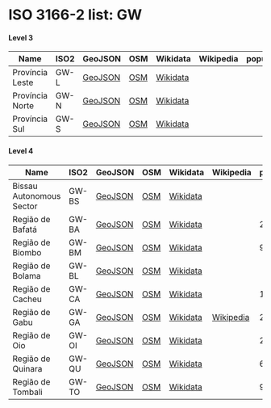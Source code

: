 # ISO 3166-2 list: GW


#### Level 3
Name | ISO2 | GeoJSON | OSM | Wikidata | Wikipedia | population 
--- | --- | --- | --- | --- | --- | --- 
Província Leste | GW-L | [GeoJSON](../../export/geojson/q7/iso2/GW/GW-L.geojson) | [OSM](https://www.openstreetmap.org/relation/3663542) | [Wikidata](https://www.wikidata.org/wiki/Q13378473) |  | 
Província Norte | GW-N | [GeoJSON](../../export/geojson/q7/iso2/GW/GW-N.geojson) | [OSM](https://www.openstreetmap.org/relation/3663587) | [Wikidata](https://www.wikidata.org/wiki/Q13378475) |  | 
Província Sul | GW-S | [GeoJSON](../../export/geojson/q7/iso2/GW/GW-S.geojson) | [OSM](https://www.openstreetmap.org/relation/3663636) | [Wikidata](https://www.wikidata.org/wiki/Q13378476) |  | 


#### Level 4
Name | ISO2 | GeoJSON | OSM | Wikidata | Wikipedia | population 
--- | --- | --- | --- | --- | --- | --- 
Bissau Autonomous Sector | GW-BS | [GeoJSON](../../export/geojson/q7/iso2/GW/GW-BS.geojson) | [OSM](https://www.openstreetmap.org/relation/1761580) | [Wikidata](https://www.wikidata.org/wiki/Q1318549) |  | 
Região de Bafatá | GW-BA | [GeoJSON](../../export/geojson/q7/iso2/GW/GW-BA.geojson) | [OSM](https://www.openstreetmap.org/relation/1761578) | [Wikidata](https://www.wikidata.org/wiki/Q799791) |  | 225516
Região de Biombo | GW-BM | [GeoJSON](../../export/geojson/q7/iso2/GW/GW-BM.geojson) | [OSM](https://www.openstreetmap.org/relation/1761579) | [Wikidata](https://www.wikidata.org/wiki/Q872228) |  | 93039
Região de Bolama | GW-BL | [GeoJSON](../../export/geojson/q7/iso2/GW/GW-BL.geojson) | [OSM](https://www.openstreetmap.org/relation/1761581) | [Wikidata](https://www.wikidata.org/wiki/Q151909) |  | 
Região de Cacheu | GW-CA | [GeoJSON](../../export/geojson/q7/iso2/GW/GW-CA.geojson) | [OSM](https://www.openstreetmap.org/relation/1761582) | [Wikidata](https://www.wikidata.org/wiki/Q780838) |  | 192508
Região de Gabu | GW-GA | [GeoJSON](../../export/geojson/q7/iso2/GW/GW-GA.geojson) | [OSM](https://www.openstreetmap.org/relation/1761583) | [Wikidata](https://www.wikidata.org/wiki/Q872212) | [Wikipedia](http://en.wikipedia.org/wiki/pt%3AGabu%20%28regi%C3%A3o%29) | 214520
Região de Oio | GW-OI | [GeoJSON](../../export/geojson/q7/iso2/GW/GW-OI.geojson) | [OSM](https://www.openstreetmap.org/relation/1761584) | [Wikidata](https://www.wikidata.org/wiki/Q853991) |  | 224644
Região de Quinara | GW-QU | [GeoJSON](../../export/geojson/q7/iso2/GW/GW-QU.geojson) | [OSM](https://www.openstreetmap.org/relation/1761585) | [Wikidata](https://www.wikidata.org/wiki/Q862617) |  | 63610
Região de Tombali | GW-TO | [GeoJSON](../../export/geojson/q7/iso2/GW/GW-TO.geojson) | [OSM](https://www.openstreetmap.org/relation/1761586) | [Wikidata](https://www.wikidata.org/wiki/Q1047255) |  | 91089
